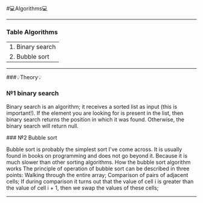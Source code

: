 #💻Algorithms💻

---
### Table Algorithms
<table>
    <tr>
        <td>1. Binary search</td>
    </tr>
    <tr>
        <td>2. Bubble sort</td>
    </tr>

</table>

---
###💡Theory💡

### №1 binary search

<p>
    Binary search is an algorithm; it receives a sorted list as input (this is important!). If the element you are looking for is present in the list, then binary search returns the position in which it was found. Otherwise, the binary search will return null.
</p>
### №2 Bubble sort 

<p>
    Bubble sort is probably the simplest sort I've come across. It is usually found in books on programming and does not go beyond it. Because it is much slower than other sorting algorithms.
    How the bubble sort algorithm works
    The principle of operation of bubble sort can be described in three points:
    Walking through the entire array;
    Comparison of pairs of adjacent cells;
    If during comparison it turns out that the value of cell i is greater than the value of cell i + 1, then we swap the values ​​of these cells;
</p>

---
